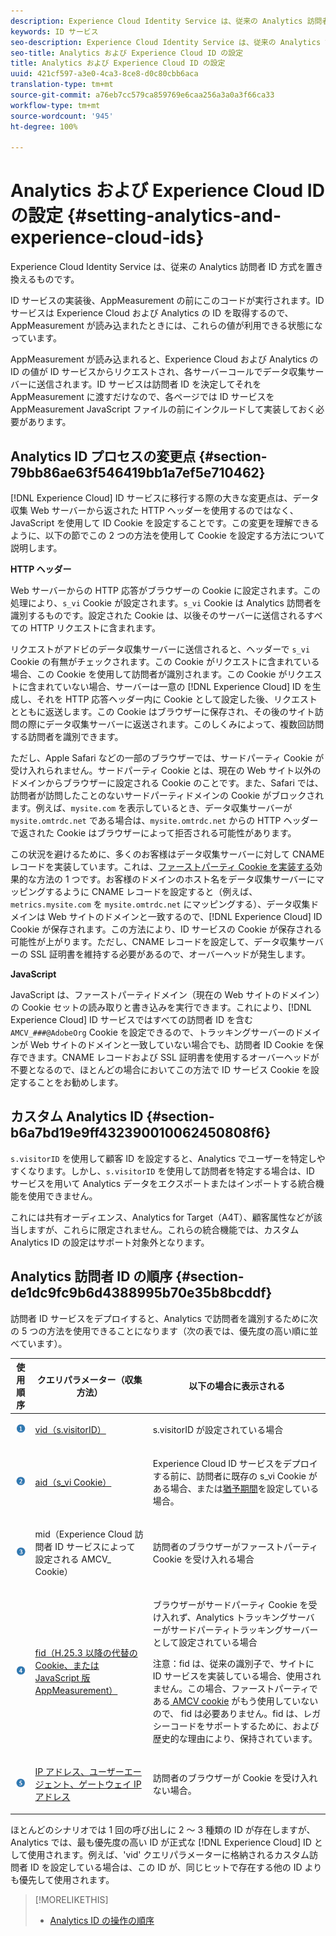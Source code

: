 ```yaml
---
description: Experience Cloud Identity Service は、従来の Analytics 訪問者 ID 方式を置き換えるものです。
keywords: ID サービス
seo-description: Experience Cloud Identity Service は、従来の Analytics 訪問者 ID 方式を置き換えるものです。
seo-title: Analytics および Experience Cloud ID の設定
title: Analytics および Experience Cloud ID の設定
uuid: 421cf597-a3e0-4ca3-8ce8-d0c80cbb6aca
translation-type: tm+mt
source-git-commit: a76eb7cc579ca859769e6caa256a3a0a3f66ca33
workflow-type: tm+mt
source-wordcount: '945'
ht-degree: 100%

---
```



# Analytics および Experience Cloud ID の設定 {#setting-analytics-and-experience-cloud-ids}

Experience Cloud Identity Service は、従来の Analytics 訪問者 ID 方式を置き換えるものです。

ID サービスの実装後、AppMeasurement の前にこのコードが実行されます。ID サービスは Experience Cloud および Analytics の ID を取得するので、AppMeasurement が読み込まれたときには、これらの値が利用できる状態になっています。

AppMeasurement が読み込まれると、Experience Cloud および Analytics の ID の値が ID サービスからリクエストされ、各サーバーコールでデータ収集サーバーに送信されます。ID サービスは訪問者 ID を決定してそれを AppMeasurement に渡すだけなので、各ページでは ID サービスを AppMeasurement JavaScript ファイルの前にインクルードして実装しておく必要があります。

## Analytics ID プロセスの変更点 {#section-79bb86ae63f546419bb1a7ef5e710462}

[!DNL Experience Cloud] ID サービスに移行する際の大きな変更点は、データ収集 Web サーバーから返された HTTP ヘッダーを使用するのではなく、JavaScript を使用して ID Cookie を設定することです。この変更を理解できるように、以下の節でこの 2 つの方法を使用して Cookie を設定する方法について説明します。

**HTTP ヘッダー**

Web サーバーからの HTTP 応答がブラウザーの Cookie に設定されます。この処理により、`s_vi` Cookie が設定されます。`s_vi` Cookie は Analytics 訪問者を識別するものです。設定された Cookie は、以後そのサーバーに送信されるすべての HTTP リクエストに含まれます。

リクエストがアドビのデータ収集サーバーに送信されると、ヘッダーで `s_vi` Cookie の有無がチェックされます。この Cookie がリクエストに含まれている場合、この Cookie を使用して訪問者が識別されます。この Cookie がリクエストに含まれていない場合、サーバーは一意の [!DNL Experience Cloud] ID を生成し、それを HTTP 応答ヘッダー内に Cookie として設定した後、リクエストとともに返送します。この Cookie はブラウザーに保存され、その後のサイト訪問の際にデータ収集サーバーに返送されます。このしくみによって、複数回訪問する訪問者を識別できます。

ただし、Apple Safari などの一部のブラウザーでは、サードパーティ Cookie が受け入れられません。サードパーティ Cookie とは、現在の Web サイト以外のドメインからブラウザーに設定される Cookie のことです。また、Safari では、訪問者が訪問したことのないサードパーティドメインの Cookie がブロックされます。例えば、`mysite.com` を表示しているとき、データ収集サーバーが `mysite.omtrdc.net` である場合は、`mysite.omtrdc.net` からの HTTP ヘッダーで返された Cookie はブラウザーによって拒否される可能性があります。

この状況を避けるために、多くのお客様はデータ収集サーバーに対して CNAME レコードを実装しています。これは、[ファーストパーティ Cookie を実装する](https://docs.adobe.com/content/help/ja-JP/core-services/interface/ec-cookies/cookies-first-party.html)効果的な方法の 1 つです。お客様のドメインのホスト名をデータ収集サーバーにマッピングするように CNAME レコードを設定すると（例えば、`metrics.mysite.com` を `mysite.omtrdc.net` にマッピングする）、データ収集ドメインは Web サイトのドメインと一致するので、[!DNL Experience Cloud] ID Cookie が保存されます。この方法により、ID サービスの Cookie が保存される可能性が上がります。ただし、CNAME レコードを設定して、データ収集サーバーの SSL 証明書を維持する必要があるので、オーバーヘッドが発生します。

**JavaScript**

JavaScript は、ファーストパーティドメイン（現在の Web サイトのドメイン）の Cookie セットの読み取りと書き込みを実行できます。これにより、[!DNL Experience Cloud] ID サービスではすべての訪問者 ID を含む `AMCV_###@AdobeOrg` Cookie を設定できるので、トラッキングサーバーのドメインが Web サイトのドメインと一致していない場合でも、訪問者 ID Cookie を保存できます。CNAME レコードおよび SSL 証明書を使用するオーバーヘッドが不要となるので、ほとんどの場合においてこの方法で ID サービス Cookie を設定することをお勧めします。

<!---However, there are a few situations where setting the cookie in the HTTP header is beneficial for cross-domain tracking, which is described in [Data Collection CNAMEs and Cross-Domain Tracking](../../reference/analytics-reference/cname.md#concept-4df91f8a30ad4ec7a01eb943d579cc9d).-->

## カスタム Analytics ID {#section-b6a7bd19e9ff432390010062450808f6}

`s.visitorID` を使用して顧客 ID を設定すると、Analytics でユーザーを特定しやすくなります。しかし、`s.visitorID` を使用して訪問者を特定する場合は、ID サービスを用いて Analytics データをエクスポートまたはインポートする統合機能を使用できません。

これには共有オーディエンス、Analytics for Target（A4T）、顧客属性などが該当しますが、これらに限定されません。これらの統合機能では、カスタム Analytics ID の設定はサポート対象外となります。

## Analytics 訪問者 ID の順序 {#section-de1dc9fc9b6d4388995b70e35b8bcddf}

訪問者 ID サービスをデプロイすると、Analytics で訪問者を識別するために次の 5 つの方法を使用できることになります（次の表では、優先度の高い順に並べています）。

<table id="table_D267D36451F643D1BB68AF6FEAA6AD1A"> 
 <thead> 
  <tr> 
   <th colname="col1" class="entry"> 使用順序 </th> 
   <th colname="col2" class="entry"> クエリパラメーター（収集方法） </th> 
   <th colname="col3" class="entry"> 以下の場合に表示される </th> 
  </tr> 
 </thead>
 <tbody> 
  <tr> 
   <td colname="col1"> <p> <img id="image_9F3E58898A1B4F40BBDEF5ADE362E55C" src="assets/step1_icon.png" /> </p> </td> 
   <td colname="col2"> <p> <a href="https://docs.adobe.com/content/help/ja-JP/analytics/implementation/vars/config-vars/visitorid.html" format="http" scope="external">vid（s.visitorID）</a> </p> </td> 
   <td colname="col3"> <p>s.visitorID が設定されている場合 </p> </td> 
  </tr> 
  <tr> 
   <td colname="col1"> <p> <img id="image_77A06981672745B6AEA8BB4D55911CCA" src="assets/step2_icon.png" /> </p> </td> 
   <td colname="col2"> <p> <a href="https://docs.adobe.com/content/help/ja-JP/core-services/interface/ec-cookies/cookies-analytics.html" format="http" scope="external">aid（s_vi Cookie）</a> </p> </td> 
   <td colname="col3"> <p><span class="keyword">Experience Cloud</span> ID サービスをデプロイする前に、訪問者に既存の s_vi Cookie がある場合、または<a href="../../reference/analytics-reference/grace-period.md" format="dita" scope="local">猶予期間</a>を設定している場合。 </p> </td> 
  </tr> 
  <tr> 
   <td colname="col1"> <p> <img id="image_0A950B1A6B004387AFEE8EED882739CB" src="assets/step3_icon.png" /> </p> </td> 
   <td colname="col2"> <p>mid（Experience Cloud 訪問者 ID サービスによって設定される AMCV_ Cookie） </p> </td> 
   <td colname="col3"> <p>訪問者のブラウザーがファーストパーティ Cookie を受け入れる場合 </p> </td> 
  </tr> 
  <tr> 
   <td colname="col1"> <p> <img id="image_6F0ED8FE3EF846CA8E6ECCC3C0070D85" src="assets/step4_icon.png" /> </p> </td> 
   <td colname="col2"> <p> <a href="https://docs.adobe.com/content/help/ja-JP/id-service/using/reference/analytics-reference/analytics-ids.html" format="http" scope="external">fid（H.25.3 以降の代替の Cookie、または JavaScript 版 AppMeasurement）</a> </p> </td> 
   <td colname="col3"> <p>ブラウザーがサードパーティ Cookie を受け入れず、Analytics トラッキングサーバーがサードパーティトラッキングサーバーとして設定されている場合 </p> <p> <p>注意：<span class="codeph">fid</span> は、従来の識別子で、サイトに ID サービスを実装している場合、使用されません。この場合、ファーストパーティである<a href="../../introduction/cookies.md" format="dita" scope="local"> AMCV cookie</a> がもう使用していないので、<span class="codeph"> fid</span> は必要ありません。fid は、レガシーコードをサポートするために、および歴史的な理由により、保持されています。 </p> </p> </td> 
  </tr> 
  <tr> 
   <td colname="col1"> <p> <img id="image_23D8C0EB69EC4084BC237B5B98C036F4" src="assets/step5_icon.png" /> </p> </td> 
   <td colname="col2"> <p> <a href="https://docs.adobe.com/content/help/ja-JP/analytics/technotes/visitor-identification.html" format="http" scope="external"> IP アドレス、ユーザーエージェント、ゲートウェイ IP アドレス</a> </p> </td> 
   <td colname="col3"> <p>訪問者のブラウザーが Cookie を受け入れない場合。 </p> </td> 
  </tr> 
 </tbody> 
</table>

ほとんどのシナリオでは 1 回の呼び出しに 2 ～ 3 種類の ID が存在しますが、Analytics では、最も優先度の高い ID が正式な [!DNL Experience Cloud] ID として使用されます。例えば、&#39;vid&#39; クエリパラメーターに格納されるカスタム訪問者 ID を設定している場合は、この ID が、同じヒットで存在する他の ID よりも優先して使用されます。

>[!MORELIKETHIS]
>
>* [Analytics ID の操作の順序](../../reference/analytics-reference/analytics-order-of-operations.md#concept-b92935b4fff545adb4773f3728bc15ef)

